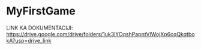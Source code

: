 # MyFirstGame
 LINK KA DOKUMENTACIJI:
https://drive.google.com/drive/folders/1uk3lYOqshPapntVlWojXp6cqQkqtbokA?usp=drive_link  
